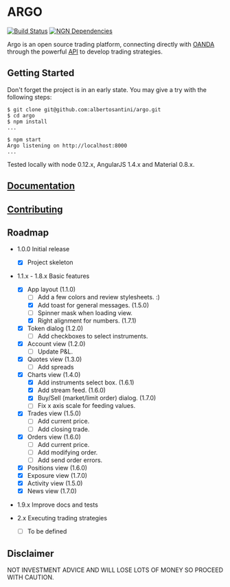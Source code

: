 # ARGO

[![Build Status](https://travis-ci.org/albertosantini/argo.png)](https://travis-ci.org/albertosantini/argo)
[![NGN Dependencies](https://david-dm.org/albertosantini/argo.png)](https://david-dm.org/albertosantini/argo)

Argo is an open source trading platform, connecting directly with [OANDA][]
through the powerful [API][] to develop trading strategies.

## Getting Started

Don't forget the project is in an early state.
You may give a try with the following steps:

```
$ git clone git@github.com:albertosantini/argo.git
$ cd argo
$ npm install
...

$ npm start
Argo listening on http://localhost:8000
...
```
Tested locally with node 0.12.x, AngularJS 1.4.x and Material 0.8.x.

## [Documentation](docs/)

## [Contributing](CONTRIBUTING.md)

## Roadmap

- 1.0.0 Initial release
    - [X] Project skeleton

- 1.1.x - 1.8.x Basic features
    - [X] App layout (1.1.0)
        - [ ] Add a few colors and review stylesheets. :)
        - [X] Add toast for general messages. (1.5.0)
        - [ ] Spinner mask when loading view.
        - [X] Right alignment for numbers. (1.7.1)
    - [X] Token dialog (1.2.0)
        - [ ] Add checkboxes to select instruments.
    - [X] Account view (1.2.0)
        - [ ] Update P&L.
    - [X] Quotes view (1.3.0)
        - [ ] Add spreads
    - [X] Charts view (1.4.0)
        - [X] Add instruments select box. (1.6.1)
        - [X] Add stream feed. (1.6.0)
        - [X] Buy/Sell (market/limit order) dialog. (1.7.0)
        - [ ] Fix x axis scale for feeding values.
    - [X] Trades view (1.5.0)
        - [ ] Add current price.
        - [ ] Add closing trade.
    - [X] Orders view (1.6.0)
        - [ ] Add current price.
        - [ ] Add modifying order.
        - [ ] Add send order errors.
    - [X] Positions view (1.6.0)
    - [X] Exposure view (1.7.0)
    - [X] Activity view (1.5.0)
    - [X] News view (1.7.0)

- 1.9.x Improve docs and tests

- 2.x Executing trading strategies
    - [ ] To be defined

## Disclaimer

NOT INVESTMENT ADVICE AND WILL LOSE LOTS OF MONEY SO PROCEED WITH CAUTION.


[OANDA]: http://fxtrade.oanda.co.uk/
[API]: http://developer.oanda.com/

